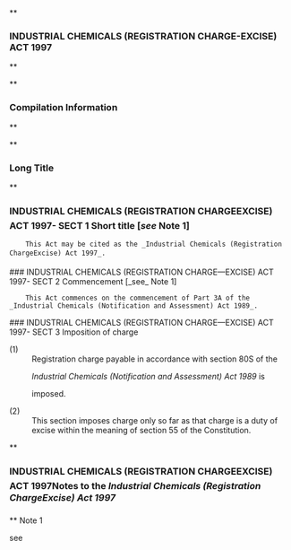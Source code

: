 **

###  INDUSTRIAL CHEMICALS (REGISTRATION CHARGE-EXCISE) ACT 1997 
**


**

###  Compilation Information 
**





**

###  Long Title 
**
###  INDUSTRIAL CHEMICALS (REGISTRATION CHARGE&#151;EXCISE) ACT 1997- SECT 1  Short title [_see_ Note 1] 
<dl compact="">

		This Act may be cited as the _Industrial Chemicals (Registration ChargeExcise) Act 1997_.

 </dl>
###  INDUSTRIAL CHEMICALS (REGISTRATION CHARGE&#151;EXCISE) ACT 1997- SECT 2  Commencement [_see_ Note 1] 
<dl compact="">

		This Act commences on the commencement of Part 3A of the _Industrial Chemicals (Notification and Assessment) Act 1989_.

 </dl>
###  INDUSTRIAL CHEMICALS (REGISTRATION CHARGE&#151;EXCISE) ACT 1997- SECT 3  Imposition of charge 
<dl compact="">

<dt>(1)</dt><dd>Registration charge payable in accordance with section 80S of the

_Industrial Chemicals (Notification and Assessment) Act 1989_ is

imposed.</dd> <dt>(2)</dt><dd>This section imposes charge only so far as that charge is a duty of excise within the meaning of section 55 of the Constitution. </dd> </dl>
**

###  INDUSTRIAL CHEMICALS (REGISTRATION CHARGE&#151;EXCISE) ACT 1997<centreit>Notes to the _Industrial Chemicals (Registration ChargeExcise) Act 1997_ </centreit>
**
Note 1

see





